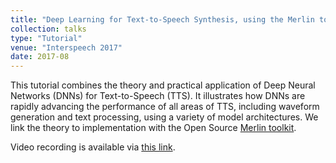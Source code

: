 ```yaml
---
title: "Deep Learning for Text-to-Speech Synthesis, using the Merlin toolkit"
collection: talks
type: "Tutorial"
venue: "Interspeech 2017"
date: 2017-08
---
```

This tutorial combines the theory and practical application of Deep Neural Networks (DNNs) for Text-to-Speech (TTS). It illustrates how DNNs are rapidly advancing the performance of all areas of TTS, including waveform generation and text processing, using a variety of model architectures. We link the theory to implementation with the Open Source [Merlin toolkit](https://www.cstr.ed.ac.uk/projects/merlin/).

Video recording is available via [this link](https://speech.zone/courses/one-off/merlin-interspeech2017/).